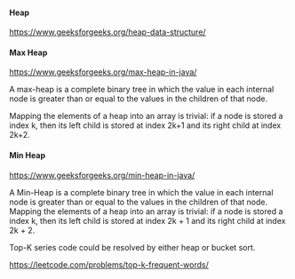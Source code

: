 
#### Heap
https://www.geeksforgeeks.org/heap-data-structure/



#### Max Heap
https://www.geeksforgeeks.org/max-heap-in-java/

A max-heap is a complete binary tree in which the value in each internal node is greater than or equal to the values in the children of that node.

Mapping the elements of a heap into an array is trivial: if a node is stored a index k, then its left child is stored at index 2k+1 and its right child at index 2k+2.

#### Min Heap
https://www.geeksforgeeks.org/min-heap-in-java/

A Min-Heap is a complete binary tree in which the value in each internal node is greater than or equal to the values in the children of that node.
Mapping the elements of a heap into an array is trivial: if a node is stored a index k, then its left child is stored at index 2k + 1 and its right child at index 2k + 2.



Top-K series code could be resolved by either heap or bucket sort.

https://leetcode.com/problems/top-k-frequent-words/

